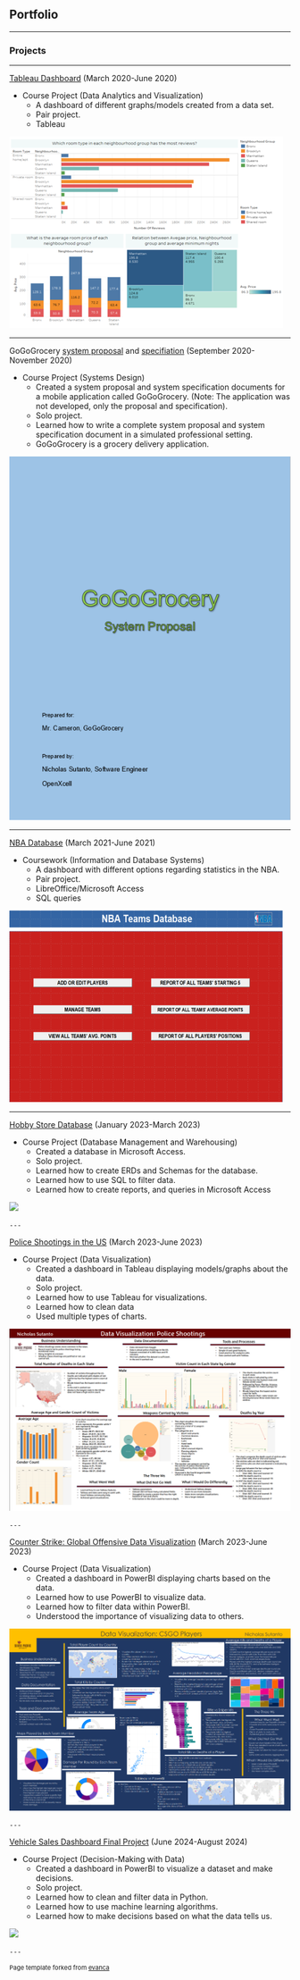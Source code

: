 ## Portfolio

---

### Projects 

---
<a href="https://github.com/NicholasSutanto/tableau-dashboard">Tableau Dashboard</a> (March 2020-June 2020)
* Course Project (Data Analytics and Visualization)
   * A dashboard of different graphs/models created from a data set.
   * Pair project.
   * Tableau
   
<img src="images/sampledashboard.png?raw=true"/>

---
GoGoGrocery <a href="https://github.com/NicholasSutanto/GoGoGrocerySystemProposal">system proposal</a> and <a href="https://github.com/NicholasSutanto/GoGoGrocerySpecification">specifiation</a> (September 2020-November 2020)
* Course Project (Systems Design)
   * Created a system proposal and system specification documents for a mobile application called GoGoGrocery. (Note: The application was not developed, only the     proposal and specification).
   * Solo project.
   * Learned how to write a complete system proposal and system specification document in a simulated professional setting.
   * GoGoGrocery is a grocery delivery application.


<img src="images/GoGoGroceryProposal.png?raw=true"/>

---
<a href="https://github.com/NicholasSutanto/nba-database-file">NBA Database</a> (March 2021-June 2021)
* Coursework (Information and Database Systems)
   * A dashboard with different options regarding statistics in the NBA.
   * Pair project.
   * LibreOffice/Microsoft Access
   * SQL queries


<img src="images/DatabaseNBA.png?raw=true"/>

---

<a href="https://github.com/NicholasSutanto/TableauPoliceShootings">Hobby Store Database</a> (January 2023-March 2023)
* Course Project (Database Management and Warehousing)
   * Created a database in Microsoft Access.
   * Solo project.
   * Learned how to create ERDs and Schemas for the database.
   * Learned how to use SQL to filter data.
   * Learned how to create reports, and queries in Microsoft Access
   

<img src="images/.png?raw=true"/>
  
    ---
    
<a href="https://github.com/NicholasSutanto/TableauPoliceShootings">Police Shootings in the US</a> (March 2023-June 2023)
* Course Project (Data Visualization)
   * Created a dashboard in Tableau displaying models/graphs about the data.
   * Solo project.
   * Learned how to use Tableau for visualizations.
   * Learned how to clean data
   * Used multiple types of charts.

     
<img src="images/PoliceShootings.png?raw=true"/>
  
    ---

<a href="https://github.com/NicholasSutanto/PowerBIcsgo">Counter Strike: Global Offensive Data Visualization</a> (March 2023-June 2023)
* Course Project (Data Visualization)
   * Created a dashboard in PowerBI displaying charts based on the data.
   * Learned how to use PowerBI to visualize data.
   * Learned how to filter data within PowerBI.
   * Understood the importance of visualizing data to others.
     
     
<img src="images/CSGOPlayers.png?raw=true"/>

    ---

<a href="https://github.com/NicholasSutanto/">Vehicle Sales Dashboard Final Project</a> (June 2024-August 2024)
* Course Project (Decision-Making with Data)
   * Created a dashboard in PowerBI to visualize a dataset and make decisions.
   * Solo project.
   * Learned how to clean and filter data in Python.
   * Learned how to use machine learning algorithms.
   * Learned how to make decisions based on what the data tells us.
   

<img src="images/.png?raw=true"/>
  
    ---
    
<p style="font-size:11px">Page template forked from <a href="https://github.com/evanca/quick-portfolio">evanca</a></p> 
<!-- Remove above link if you don't want to attibute -->
